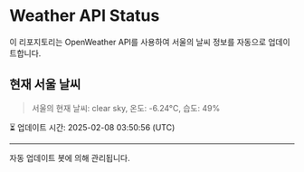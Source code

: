
# Weather API Status

이 리포지토리는 OpenWeather API를 사용하여 서울의 날씨 정보를 자동으로 업데이트합니다.

## 현재 서울 날씨
> 서울의 현재 날씨: clear sky, 온도: -6.24°C, 습도: 49%

⏳ 업데이트 시간: 2025-02-08 03:50:56 (UTC)

---
자동 업데이트 봇에 의해 관리됩니다.
